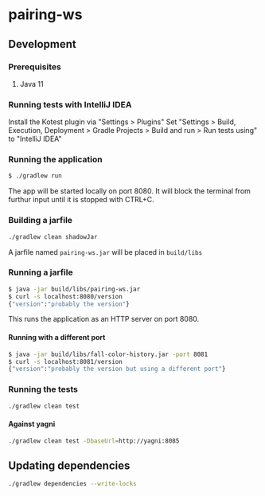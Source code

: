 # pairing-ws
## Development
### Prerequisites
1. Java 11

### Running tests with IntelliJ IDEA
Install the Kotest plugin via "Settings > Plugins"
Set "Settings > Build, Execution, Deployment > Gradle Projects > Build and run > Run tests using" to "IntelliJ IDEA"

### Running the application
```sh
$ ./gradlew run
```
The app will be started locally on port 8080. It will block the terminal from furthur input until it is stopped with CTRL+C.

### Building a jarfile
```sh
./gradlew clean shadowJar
```
A jarfile named `pairing-ws.jar` will be placed in `build/libs`

### Running a jarfile
```sh
$ java -jar build/libs/pairing-ws.jar
$ curl -s localhost:8080/version
{"version":"probably the version"}
```
This runs the application as an HTTP server on port 8080.

#### Running with a different port
```sh
$ java -jar build/libs/fall-color-history.jar -port 8081
$ curl -s localhost:8081/version
{"version":"probably the version but using a different port"}
```

### Running the tests
```sh
./gradlew clean test
```

#### Against yagni
```sh
./gradlew clean test -DbaseUrl=http://yagni:8085
```

## Updating dependencies
```sh
./gradlew dependencies --write-locks
```
